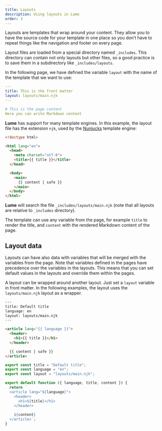 ```yaml
---
title: Layouts
description: Using layouts in Lume
order: 3
---
```


Layouts are templates that wrap around your content. They allow you to have the
source code for your template in one place so you don’t have to repeat things
like the navigation and footer on every page.

Layout files are loaded from a special directory named `_includes`. This
directory can contain not only layouts but other files, so a good practice is to
save them in a subdirectory like `_includes/layouts`.

In the following page, we have defined the variable `layout` with the name of
the template that we want to use:

```yml
---
title: This is the front matter
layout: layouts/main.njk
---

# This is the page content
Here you can write Markdown content
```

**Lume** has support for many template engines. In this example, the layout file
has the extension `njk`, used by the
[Nunjucks](https://mozilla.github.io/nunjucks/) template engine:

```html
<!doctype html>

<html lang="en">
  <head>
    <meta charset="utf-8">
    <title>{{ title }}</title>
  </head>

  <body>
    <main>
      {{ content | safe }}
    </main>
  </body>
</html>
```

**Lume** will search the file `_includes/layouts/main.njk` (note that all
layouts are relative to `_includes` directory).

The template can use any variable from the page, for example `title` to render
the title, and `content` with the rendered Markdown content of the page.

## Layout data

Layouts can have also data with variables that will be merged with the variables
from the page. Note that variables defined in the pages have precedence over the
variables in the layouts. This means that you can set default values in the
layouts and override them within the pages.

A layout can be wrapped around another layout. Just set a `layout` variable in
front matter. In the following examples, the layout uses the `layouts/main.njk`
layout as a wrapper.

<lume-code>

```html { title="Nunjucks" }
---
title: Default title
language: en
layout: layouts/main.njk
---

<article lang="{{ language }}">
  <header>
    <h1>{{ title }}</h1>
  </header>

  {{ content | safe }}
</article>
```

```js { title="Javascript" }
export const title = "Default title";
export const language = "en";
export const layout = "layouts/main.njk";

export default function ({ language, title, content }) {
  return `
  <article lang="${language}">
    <header>
      <h1>${title}</h1>
    </header>
  
    ${content}
  </article>`;
}
```

</lume-code>
